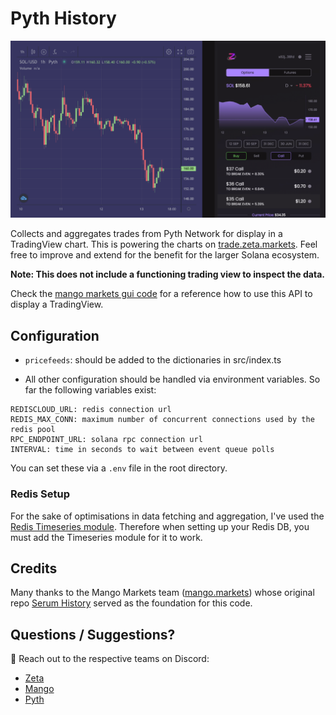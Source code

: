 # Pyth History

![plot](images/repo_banner.png)

Collects and aggregates trades from Pyth Network for display in a TradingView chart.
This is powering the charts on [trade.zeta.markets](https://trade.zeta.markets).
Feel free to improve and extend for the benefit for the larger Solana ecosystem.

**Note: This does not include a functioning trading view to inspect the
data.**

Check the [mango markets gui code](https://github.com/blockworks-foundation/mango-ui-v2/blob/main/components/TradingView/index.tsx) for a reference how to use this API to display a TradingView.

## Configuration

* `pricefeeds`: should be added to the dictionaries in src/index.ts

* All other configuration should be handled via environment variables.
  So far the following variables exist:

```
REDISCLOUD_URL: redis connection url
REDIS_MAX_CONN: maximum number of concurrent connections used by the redis pool
RPC_ENDPOINT_URL: solana rpc connection url
INTERVAL: time in seconds to wait between event queue polls
```
You can set these via a `.env` file in the root directory.

### Redis Setup

For the sake of optimisations in data fetching and aggregation, I've used the [Redis Timeseries module](https://github.com/RedisTimeSeries/RedisTimeSeries/). Therefore when setting up your Redis DB, you must add the Timeseries module for it to work.

## Credits

Many thanks to the Mango Markets team ([mango.markets](https://mango.markets)) whose original repo [Serum History](https://github.com/blockworks-foundation/serum-history) served as the foundation for this code.

## Questions / Suggestions?

👋 Reach out to the respective teams on Discord:
* [Zeta](https://discord.gg/vBe6gkgBV4)
* [Mango](https://discord.gg/cbDHKCnGJU)
* [Pyth](http://discord.gg/Ff2XDydUhu)
